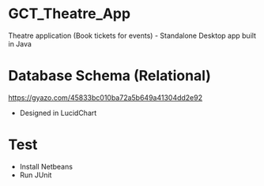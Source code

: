 # GCT_Theatre_App
Theatre application (Book tickets for events) - Standalone Desktop app built in Java

# Database Schema (Relational)
https://gyazo.com/45833bc010ba72a5b649a41304dd2e92

+ Designed in LucidChart

# Test
+ Install Netbeans
+ Run JUnit
